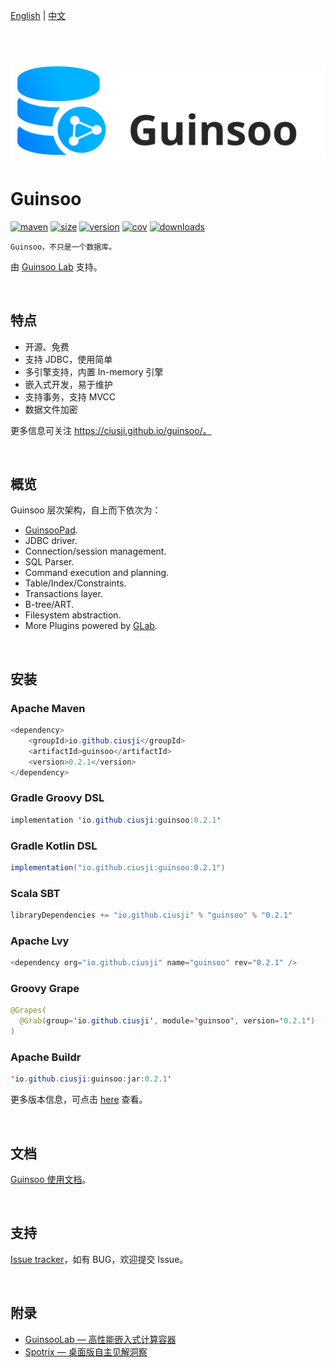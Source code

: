 [English](./README.md) | [中文](./README-CN.md)

<br/>

# ![logo](public/guinsoo-app.svg)

# Guinsoo

[![maven](https://img.shields.io/maven-central/v/io.github.ciusji/guinsoo)](https://search.maven.org/search?q=guinsoo)
[![size](https://img.shields.io/github/repo-size/ciusji/guinsoo)](https://github.com/ciusji/guinsoo)
[![version](https://img.shields.io/github/v/tag/ciusji/guinsoo)](https://github.com/ciusji/guinsoo)
[![cov](https://img.shields.io/codecov/c/github/ciusji/guinsoo)](https://github.com/ciusji/guinsoo)
[![downloads](https://img.shields.io/github/downloads/ciusji/guinsoo/total)](https://github.com/ciusji/guinsoo)

`Guinsoo，不只是一个数据库。`

由 [Guinsoo Lab](https://guinsoolab.github.io/glab/) 支持。

<br/>

## 特点

* 开源、免费
* 支持 JDBC，使用简单
* 多引擎支持，内置 In-memory 引擎
* 嵌入式开发，易于维护
* 支持事务，支持 MVCC
* 数据文件加密

更多信息可关注 https://ciusji.github.io/guinsoo/。

<br>

## 概览

Guinsoo 层次架构，自上而下依次为：

* [GuinsooPad](https://guinsoolab.github.io/guinsoopad/).
* JDBC driver.
* Connection/session management.
* SQL Parser.
* Command execution and planning.
* Table/Index/Constraints.
* Transactions layer.
* B-tree/ART.
* Filesystem abstraction.
* More Plugins powered by [GLab](https://guinsoolab.github.io/glab/).

<br>

## 安装

### Apache Maven
```java
<dependency>
    <groupId>io.github.ciusji</groupId>
    <artifactId>guinsoo</artifactId>
    <version>0.2.1</version>
</dependency>
```

### Gradle Groovy DSL
```java
implementation 'io.github.ciusji:guinsoo:0.2.1'
```

### Gradle Kotlin DSL 
```java
implementation("io.github.ciusji:guinsoo:0.2.1")
```

### Scala SBT
```java
libraryDependencies += "io.github.ciusji" % "guinsoo" % "0.2.1"
```

### Apache Lvy
```java
<dependency org="io.github.ciusji" name="guinsoo" rev="0.2.1" />
```

### Groovy Grape
```java
@Grapes(
  @Grab(group='io.github.ciusji', module='guinsoo', version='0.2.1')
)
```

### Apache Buildr
```java
'io.github.ciusji:guinsoo:jar:0.2.1'
```

更多版本信息，可点击 [here](https://search.maven.org/artifact/io.github.ciusji/guinsoo) 查看。 

<br>

## 文档

[Guinsoo 使用文档](https://ciusji.github.io/guinsoo/)。

<br>

## 支持

[Issue tracker](https://github.com/ciusji/guinsoo/issues)，如有 BUG，欢迎提交 Issue。

<br>

## 附录

* [GuinsooLab — 高性能嵌入式计算容器](https://guinsoolab.github.io/glab/)
* [Spotrix — 桌面版自主见解洞察](https://spotrix.github.io/spotrix-web/)



